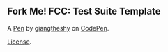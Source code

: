 Fork Me! FCC: Test Suite Template
---------------------------------


A [Pen](https://codepen.io/giangtheshy/pen/oNLWxKj) by [giangtheshy](https://codepen.io/giangtheshy) on [CodePen](https://codepen.io).

[License](https://codepen.io/giangtheshy/pen/oNLWxKj/license).